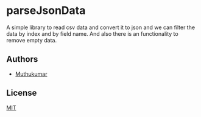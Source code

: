 # parseJsonData
A simple library to read csv data and convert it to json and we can filter the data by index and by field name. And also there is an functionality to remove empty data.

## Authors

- [Muthukumar](https://www.github.com/muthhukumar)

  
## License

[MIT](https://github.com/muthhukumar/parseJsonData/blob/master/LICENSE)
